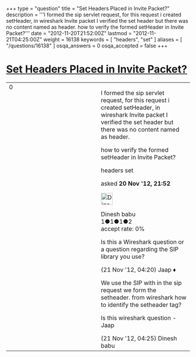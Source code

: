 +++
type = "question"
title = "Set Headers Placed in Invite Packet?"
description = '''I formed the sip servlet request, for this request i created setHeader, in wireshark Invite packet I verified the set header but there was no content named as header.  how to verify the formed setHeader in Invite Packet?'''
date = "2012-11-20T21:52:00Z"
lastmod = "2012-11-21T04:25:00Z"
weight = 16138
keywords = [ "headers", "set" ]
aliases = [ "/questions/16138" ]
osqa_answers = 0
osqa_accepted = false
+++

<div class="headNormal">

# [Set Headers Placed in Invite Packet?](/questions/16138/set-headers-placed-in-invite-packet)

</div>

<div id="main-body">

<div id="askform">

<table id="question-table" style="width:100%;"><colgroup><col style="width: 50%" /><col style="width: 50%" /></colgroup><tbody><tr class="odd"><td style="width: 30px; vertical-align: top"><div class="vote-buttons"><span id="post-16138-upvote" class="ajax-command post-vote up" rel="nofollow" title="I like this post (click again to cancel)"> </span><div id="post-16138-score" class="post-score" title="current number of votes">0</div><span id="post-16138-downvote" class="ajax-command post-vote down" rel="nofollow" title="I dont like this post (click again to cancel)"> </span> <span id="favorite-mark" class="ajax-command favorite-mark" rel="nofollow" title="mark/unmark this question as favorite (click again to cancel)"> </span><div id="favorite-count" class="favorite-count"></div></div></td><td><div id="item-right"><div class="question-body"><p>I formed the sip servlet request, for this request i created setHeader, in wireshark Invite packet I verified the set header but there was no content named as header.</p><p>how to verify the formed setHeader in Invite Packet?</p></div><div id="question-tags" class="tags-container tags"><span class="post-tag tag-link-headers" rel="tag" title="see questions tagged &#39;headers&#39;">headers</span> <span class="post-tag tag-link-set" rel="tag" title="see questions tagged &#39;set&#39;">set</span></div><div id="question-controls" class="post-controls"></div><div class="post-update-info-container"><div class="post-update-info post-update-info-user"><p>asked <strong>20 Nov '12, 21:52</strong></p><img src="https://secure.gravatar.com/avatar/2fe684987f884c48e0d8da71d75a8662?s=32&amp;d=identicon&amp;r=g" class="gravatar" width="32" height="32" alt="Dinesh%20babu&#39;s gravatar image" /><p><span>Dinesh babu</span><br />
<span class="score" title="1 reputation points">1</span><span title="1 badges"><span class="badge1">●</span><span class="badgecount">1</span></span><span title="1 badges"><span class="silver">●</span><span class="badgecount">1</span></span><span title="2 badges"><span class="bronze">●</span><span class="badgecount">2</span></span><br />
<span class="accept_rate" title="Rate of the user&#39;s accepted answers">accept rate:</span> <span title="Dinesh babu has no accepted answers">0%</span></p></div></div><div id="comments-container-16138" class="comments-container"><span id="16152"></span><div id="comment-16152" class="comment"><div id="post-16152-score" class="comment-score"></div><div class="comment-text"><p>Is this a Wireshark question or a question regarding the SIP library you use?</p></div><div id="comment-16152-info" class="comment-info"><span class="comment-age">(21 Nov '12, 04:20)</span> <span class="comment-user userinfo">Jaap ♦</span></div></div><span id="16153"></span><div id="comment-16153" class="comment"><div id="post-16153-score" class="comment-score"></div><div class="comment-text"><p>We use the SIP with in the sip request we form the setheader. from wireshark how to identify the setheader tag?</p><p>Is this wireshark question - Jaap</p></div><div id="comment-16153-info" class="comment-info"><span class="comment-age">(21 Nov '12, 04:25)</span> <span class="comment-user userinfo">Dinesh babu</span></div></div></div><div id="comment-tools-16138" class="comment-tools"></div><div class="clear"></div><div id="comment-16138-form-container" class="comment-form-container"></div><div class="clear"></div></div></td></tr></tbody></table>

</div>

</div>

